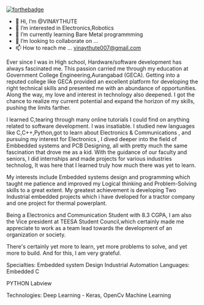 [![forthebadge](https://forthebadge.com/images/badges/made-with-c-plus-plus.svg)](https://forthebadge.com)
- 👋 Hi, I’m @VINAYTHUTE
- 👀 I’m interested in Electronics,Robotics
- 🌱 I’m currently learning Bare Metal programmming
- 💞️ I’m looking to collaborate on ...
- 📫 How to reach me ... vinaythute007@gmail.com

Ever since I was in High school, Hardware/software development has always fascinated me. This passion carried me through my education at Government College Engineering,Aurangabad (GECA). Getting into a reputed college like GECA provided an excellent platform for developing the right technical skills and presented me with an abundance of opportunities. Along the way, my love and interest in technology also deepened. I got the chance to realize my current potential and expand the horizon of my skills, pushing the limits farther.

I learned C,tearing through many online tutorials I could find on anything related to software development. I was insatiable. I studied new languages like C,C++,Python,got to learn about Electronics & Communications , and pursuing my interest for Electronics , I dived deeper into the field of Embbedded systems and PCB Designing, all with pretty much the same fascination that drove me as a kid. With the guidance of our faculty and seniors, I did internships and made projects for various industries technolog, It was here that I learned truly how much there was yet to learn.

My interests include Embedded systems design and programming which taught me patience and improved my Logical thinking and Problem-Solving skills to a great extent. My greatest achievement is developing Two Industrial embedded projects which i have dveloped for a tractor company and one project for thermal powerplant.

Being a Electronics and Communication Student with 8.3 CGPA, I am also the Vice president at TEESA Student Council,which certainly made me appreciate to work as a team lead towards the development of an organization or society.

There's certainly yet more to learn, yet more problems to solve, and yet more to build. And for this, I am very grateful.

Specialties:
Embedded system Design 
Industrial Automation 
Languages:
Embedded C

PYTHON
Labview

Technologies:
Deep Learning - Keras, OpenCv
Machine Learning 
<!---
VINAYTHUTE/VINAYTHUTE is a ✨ special ✨ repository because its `README.md` (this file) appears on your GitHub profile.
You can click the Preview link to take a look at your changes.
--->
